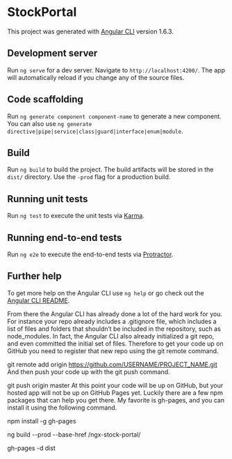 # StockPortal

This project was generated with [Angular CLI](https://github.com/angular/angular-cli) version 1.6.3.

## Development server

Run `ng serve` for a dev server. Navigate to `http://localhost:4200/`. The app will automatically reload if you change any of the source files.

## Code scaffolding

Run `ng generate component component-name` to generate a new component. You can also use `ng generate directive|pipe|service|class|guard|interface|enum|module`.

## Build

Run `ng build` to build the project. The build artifacts will be stored in the `dist/` directory. Use the `-prod` flag for a production build.

## Running unit tests

Run `ng test` to execute the unit tests via [Karma](https://karma-runner.github.io).

## Running end-to-end tests

Run `ng e2e` to execute the end-to-end tests via [Protractor](http://www.protractortest.org/).

## Further help

To get more help on the Angular CLI use `ng help` or go check out the [Angular CLI README](https://github.com/angular/angular-cli/blob/master/README.md).


From there the Angular CLI has already done a lot of the hard work for you. For instance your repo already includes a .gitignore file, which includes a list of files and folders that shouldn’t be included in the repository, such as node_modules. In fact, the Angular CLI also already initialized a git repo, and even committed the initial set of files. Therefore to get your code up on GitHub you need to register that new repo using the git remote command.

git remote add origin https://github.com/USERNAME/PROJECT_NAME.git
And then push your code up with the git push command.

git push origin master
At this point your code will be up on GitHub, but your hosted app will not be up on GitHub Pages yet. Luckily there are a few npm packages that can help you get there. My favorite is gh-pages, and you can install it using the following command.

npm install -g gh-pages

ng build --prod --base-href /ngx-stock-portal/

gh-pages -d dist
